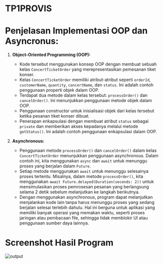 # TP1PROVIS

# Penjelasan Implementasi OOP dan Asyncronus:
1. **Object-Oriented Programming (OOP):**
   - Kode tersebut menggunakan konsep OOP dengan membuat sebuah kelas `ConcertTicketOrder` yang merepresentasikan pemesanan tiket konser.
   - Kelas `ConcertTicketOrder` memiliki atribut-atribut seperti `orderId`, `customerName`, `quantity`, `concertName`, dan `status`. Ini adalah contoh penggunaan properti objek dalam OOP.
   - Terdapat dua metode dalam kelas tersebut: `processOrder()` dan `cancelOrder()`. Ini menunjukkan penggunaan metode objek dalam OOP.
   - Penggunaan constructor untuk inisialisasi objek dari kelas tersebut ketika pesanan tiket konser dibuat.
   - Penerapan enkapsulasi dengan membuat atribut `status` sebagai `private` dan memberikan akses kepadanya melalui metode `getStatus()`. Ini adalah contoh penggunaan enkapsulasi dalam OOP.

2. **Asynchronous:**
   - Penggunaan metode `processOrder()` dan `cancelOrder()` dalam kelas `ConcertTicketOrder` menunjukkan penggunaan asynchronous. Dalam contoh ini, kita menggunakan `async` dan `await` untuk menunggu proses yang berjalan dalam `Future`.
   - Setiap metode menggunakan `await` untuk menunggu selesainya proses tertentu. Misalnya, dalam metode `processOrder()`, kita menggunakan `await Future.delayed(Duration(seconds: 2))` untuk mensimulasikan proses pemrosesan pesanan yang berlangsung selama 2 detik sebelum melanjutkan ke langkah berikutnya.
   - Dengan menggunakan asynchronous, program dapat melanjutkan menjalankan kode lain tanpa harus menunggu proses yang sedang berjalan selesai terlebih dahulu. Hal ini berguna untuk aplikasi yang memiliki banyak operasi yang memakan waktu, seperti proses jaringan atau pembacaan file, sehingga tidak memblokir UI atau penggunaan sumber daya lainnya.
  
# Screenshot Hasil Program
![output](https://github.com/rifannylyst/TP1PROVIS/assets/147616851/265bc84b-9a69-4923-8722-cebb896f3d73)
